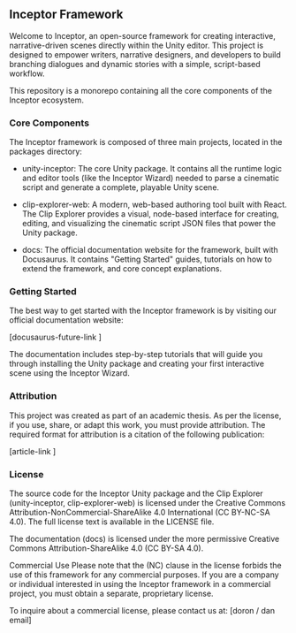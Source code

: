 ## Inceptor Framework
Welcome to Inceptor, an open-source framework for creating interactive, narrative-driven scenes directly within the Unity editor. This project is designed to empower writers, narrative designers, and developers to build branching dialogues and dynamic stories with a simple, script-based workflow.

This repository is a monorepo containing all the core components of the Inceptor ecosystem.

### Core Components
The Inceptor framework is composed of three main projects, located in the packages directory:

- unity-inceptor: The core Unity package. It contains all the runtime logic and editor tools (like the Inceptor Wizard) needed to parse a cinematic script and generate a complete, playable Unity scene.

- clip-explorer-web: A modern, web-based authoring tool built with React. The Clip Explorer provides a visual, node-based interface for creating, editing, and visualizing the cinematic script JSON files that power the Unity package.

- docs: The official documentation website for the framework, built with Docusaurus. It contains "Getting Started" guides, tutorials on how to extend the framework, and core concept explanations.

### Getting Started
The best way to get started with the Inceptor framework is by visiting our official documentation website:

[docusaurus-future-link ]

The documentation includes step-by-step tutorials that will guide you through installing the Unity package and creating your first interactive scene using the Inceptor Wizard.

### Attribution
This project was created as part of an academic thesis. As per the license, if you use, share, or adapt this work, you must provide attribution. The required format for attribution is a citation of the following publication:

[article-link ]

### License
The source code for the Inceptor Unity package and the Clip Explorer (unity-inceptor, clip-explorer-web) is licensed under the Creative Commons Attribution-NonCommercial-ShareAlike 4.0 International (CC BY-NC-SA 4.0). The full license text is available in the LICENSE file.

The documentation (docs) is licensed under the more permissive Creative Commons Attribution-ShareAlike 4.0 (CC BY-SA 4.0).

Commercial Use
Please note that the (NC) clause in the license forbids the use of this framework for any commercial purposes. If you are a company or individual interested in using the Inceptor framework in a commercial project, you must obtain a separate, proprietary license.

To inquire about a commercial license, please contact us at: [doron / dan email]